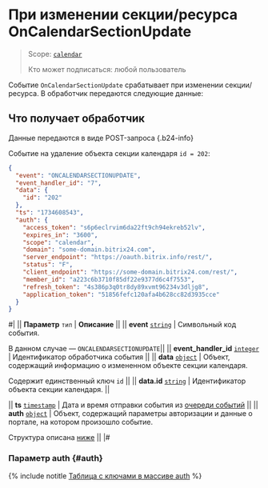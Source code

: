 # При изменении секции/ресурса OnCalendarSectionUpdate

> Scope: [`calendar`](../../scopes/permissions.md)
>
> Кто может подписаться: любой пользователь

Событие `OnCalendarSectionUpdate` срабатывает при изменении секции/ресурса. В обработчик передаются следующие данные:

## Что получает обработчик

Данные передаются в виде POST-запроса {.b24-info}

Событие на удаление объекта секции календаря `id = 202`:

```json
{
  "event": "ONCALENDARSECTIONUPDATE",
  "event_handler_id": "7",
  "data": {
    "id": "202"
  },
  "ts": "1734608543",
  "auth": {
    "access_token": "s6p6eclrvim6da22ft9ch94ekreb52lv",
    "expires_in": "3600",
    "scope": "calendar",
    "domain": "some-domain.bitrix24.com",
    "server_endpoint": "https://oauth.bitrix.info/rest/",
    "status": "F",
    "client_endpoint": "https://some-domain.bitrix24.com/rest/",
    "member_id": "a223c6b3710f85df22e9377d6c4f7553",
    "refresh_token": "4s386p3q0tr8dy89xvmt96234v3dljg8",
    "application_token": "51856fefc120afa4b628cc82d3935cce"
  }
}
```

#|
|| **Параметр**
`тип` | **Описание** ||
|| **event**
[`string`][1] | Символьный код события.

В данном случае — `ONCALENDARSECTIONUPDATE`||
|| **event_handler_id**
[`integer`][1] | Идентификатор обработчика события ||
|| **data**
[`object`][1] | Объект, содержащий информацию о измененном объекте секции календаря.

Содержит единственный ключ `id` ||
|| **data.id**
[`string`][1] | Идентификатор объекта секции календаря. ||

|| **ts**
[`timestamp`][1] | Дата и время отправки события из [очереди событий](../../events/index.md) ||
|| **auth**
[`object`][1] | Объект, содержащий параметры авторизации и данные о портале, на котором произошло событие.

Структура описана [ниже](#auth) ||
|#

### Параметр auth {#auth}

{% include notitle [Таблица с ключами в массиве auth](../../../_includes/auth-params-in-events.md) %}

[1]: ../../data-types.md